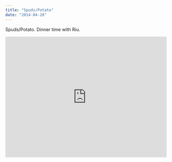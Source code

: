 ```yaml
---
title: "Spuds/Potato"
date: "2014-04-28"
---
```


Spuds/Potato. Dinner time with Riu.

<div style="padding:75% 0 0 0;position:relative;"><iframe src="https://player.vimeo.com/video/93140418?title=0&amp;byline=0&amp;portrait=0&amp;badge=0&amp;autopause=0&amp;player_id=0&amp;app_id=58479" frameborder="0" allow="autoplay; fullscreen; picture-in-picture; clipboard-write" style="position:absolute;top:0;left:0;width:100%;height:100%;" title="Spuds/ Potato"></iframe></div><script src="https://player.vimeo.com/api/player.js"></script>
